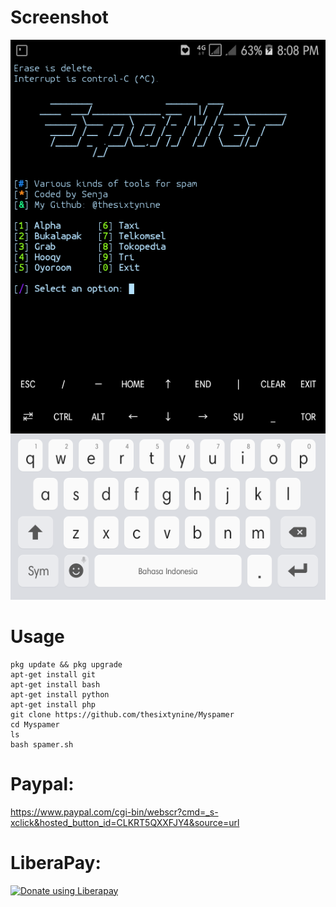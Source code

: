 # Screenshot
![](./images/Screenshot.png)
# Usage
```
pkg update && pkg upgrade
apt-get install git
apt-get install bash
apt-get install python
apt-get install php
git clone https://github.com/thesixtynine/Myspamer
cd Myspamer
ls
bash spamer.sh
```
# Paypal:
https://www.paypal.com/cgi-bin/webscr?cmd=_s-xclick&hosted_button_id=CLKRT5QXXFJY4&source=url
# LiberaPay:
<noscript><a href="https://liberapay.com/thesixtynine/donate"><img alt="Donate using Liberapay" src="https://liberapay.com/assets/widgets/donate.svg"></a></noscript>
